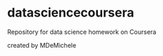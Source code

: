 datasciencecoursera
===================

Repository for data science homework on Coursera

created by MDeMichele
